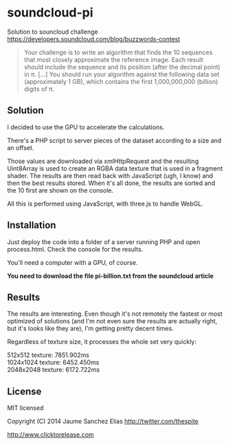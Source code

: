 soundcloud-pi
=============

Solution to souncloud challenge  
https://developers.soundcloud.com/blog/buzzwords-contest

>Your challenge is to write an algorithm that finds the 10 sequences that most closely approximate the reference image. Each result should include the sequence and its position (after the decimal point) in π. [...] You should run your algorithm against the following data set (approximately 1 GB), which contains the first 1,000,000,000 (billion) digits of π.

Solution
-------

I decided to use the GPU to accelerate the calculations.

There's a PHP script to server pieces of the dataset according to a size and an offset.

Those values are downloaded via xmlHttpRequest and the resulting Uint8Array is used to create an RGBA data texture that is used in a fragment shader. The results are then read back with JavaScript (ugh, I know) and then the best results stored. When it's all done, the results are sorted and the 10 first are shown on the console.

All this is performed using JavaScript, with three.js to handle WebGL.

Installation
------------

Just deploy the code into a folder of a server running PHP and open process.html. Check the console for the results.

You'll need a computer with a GPU, of course.

**You need to download the file pi-billion.txt from the soundcloud article**

Results
-------

The results are interesting. Even though it's not remotely the fastest or most optimized of solutions (and I'm not even sure the results are actually right, but it's looks like they are), I'm getting pretty decent times.

Regardless of texture size, it processes the whole set very quickly: 

512x512 texture: 7851.902ms  
1024x1024 texture: 6452.450ms  
2048x2048 texture: 6172.722ms

License
-------

MIT licensed

Copyright (C) 2014 Jaume Sanchez Elias http://twitter.com/thespite

http://www.clicktorelease.com